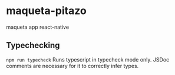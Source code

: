 # maqueta-pitazo
maqueta app react-native

## Typechecking
`npm run typecheck`
Runs typescript in typecheck mode only. JSDoc comments are necessary for it to correctly infer types.
